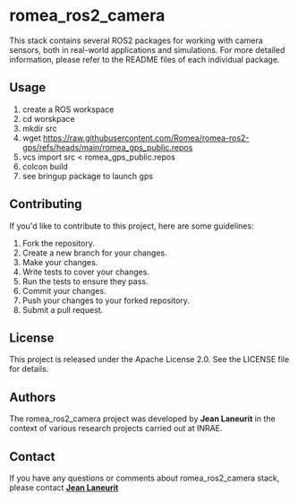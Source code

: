 # romea_ros2_camera #

This stack contains several ROS2 packages for working with camera sensors, both in real-world applications and simulations. For more detailed information, please refer to the README files of each individual package.

## **Usage**

1. create a ROS workspace
2. cd worskpace
3. mkdir src
4. wget https://raw.githubusercontent.com/Romea/romea-ros2-gps/refs/heads/main/romea_gps_public.repos
5. vcs import src < romea_gps_public.repos
6. colcon build
7. see bringup package to launch gps

## **Contributing**

If you'd like to contribute to this project, here are some guidelines:

1. Fork the repository.
2. Create a new branch for your changes.
3. Make your changes.
4. Write tests to cover your changes.
5. Run the tests to ensure they pass.
6. Commit your changes.
7. Push your changes to your forked repository.
8. Submit a pull request.

## **License**

This project is released under the Apache License 2.0. See the LICENSE file for details.

## **Authors**

The romea_ros2_camera project was developed by **Jean Laneurit** in the context of various research projects carried out at INRAE.

## **Contact**

If you have any questions or comments about romea_ros2_camera stack, please contact **[Jean Laneurit](mailto:jean.laneurit@inrae.fr)** 
